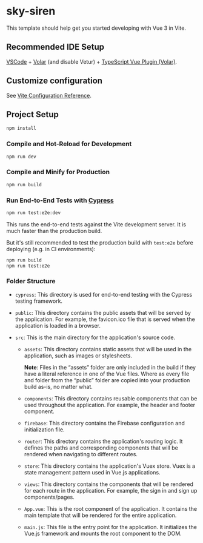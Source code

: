 # sky-siren

This template should help get you started developing with Vue 3 in Vite.

## Recommended IDE Setup

[VSCode](https://code.visualstudio.com/) + [Volar](https://marketplace.visualstudio.com/items?itemName=Vue.volar) (and disable Vetur) + [TypeScript Vue Plugin (Volar)](https://marketplace.visualstudio.com/items?itemName=Vue.vscode-typescript-vue-plugin).

## Customize configuration

See [Vite Configuration Reference](https://vitejs.dev/config/).

## Project Setup

```sh
npm install
```

### Compile and Hot-Reload for Development

```sh
npm run dev
```

### Compile and Minify for Production

```sh
npm run build
```

### Run End-to-End Tests with [Cypress](https://www.cypress.io/)

```sh
npm run test:e2e:dev
```

This runs the end-to-end tests against the Vite development server.
It is much faster than the production build.

But it's still recommended to test the production build with `test:e2e` before deploying (e.g. in CI environments):

```sh
npm run build
npm run test:e2e
```

### Folder Structure

- `cypress`: This directory is used for end-to-end testing with the Cypress testing framework.

- `public`: This directory contains the public assets that will be served by the application. For example, the favicon.ico file that is served when the application is loaded in a browser.

- `src`: This is the main directory for the application's source code.
  - `assets`: This directory contains static assets that will be used in the application, such as images or stylesheets.

    **Note**: Files in the “assets” folder are only included in the build if they have a literal reference in one of the Vue files. Where as every file and folder from the “public” folder are copied into your production build as-is, no matter what.

  - `components`: This directory contains reusable components that can be used throughout the application. For example, the header and footer component.
  
  - `firebase`: This directory contains  the Firebase configuration and initialization file.

  - `router`: This directory contains the application's routing logic. It defines the paths and corresponding components that will be rendered when navigating to different routes.

  - `store`: This directory contains the application's Vuex store. Vuex is a state management pattern used in Vue.js applications.

  - `views`: This directory contains the components that will be rendered for each route in the application. For example, the sign in and sign up components/pages.

  - `App.vue`: This is the root component of the application. It contains the main template that will be rendered for the entire application.

  - `main.js`: This file is the entry point for the application. It initializes the Vue.js framework and mounts the root component to the DOM.